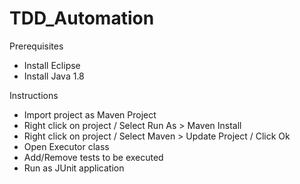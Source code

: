 # TDD_Automation

Prerequisites
 - Install Eclipse
 - Install Java 1.8

Instructions
 - Import project as Maven Project
 - Right click on project / Select Run As > Maven Install
 - Right click on project / Select Maven > Update Project / Click Ok
 - Open Executor class
 - Add/Remove tests to be executed
 - Run as JUnit application
